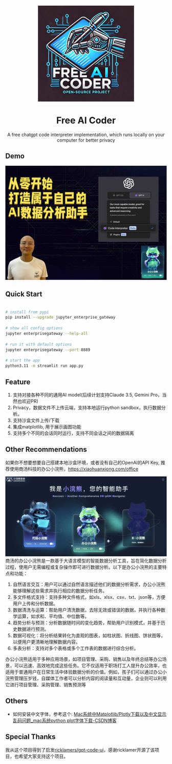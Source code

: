 <div align="center">

<p align="center">
<img width="300px" alt="Fee AI Coder" src="assets/logo.jpg">
</p>

# Free AI Coder

A free chatgpt code interpreter implementation, which runs locally on your computer for better privacy

</div>

## Demo

[![从零开始 打造自己的AI数据分析助手](assets/demo.jpg)](https://www.bilibili.com/video/BV1s5FXe5EFg/?share_source=copy_web&vd_source=981c39eaab5e0c91fb090a05f55c2d4a)

## Quick Start

```bash

# install from pypi
pip install --upgrade jupyter_enterprise_gateway

# show all config options
jupyter enterprisegateway --help-all

# run it with default options
jupyter enterprisegateway --port 8889

# start the app
python3.11 -m streamlit run app.py
```

## Feature

1. 支持对接各种不同的通用AI model(后续计划支持Claude 3.5, Gemini Pro，当然也欢迎PR)
2. Privacy，数据文件不上传云端，支持本地运行python sandbox，执行数据分析。
3. 支持沙盒文件上传/下载
4. 集成matplotlib, 用于展示画图功能
5. 支持多个不同的会话同时运行，支持不同会话之间的数据隔离

## Other Recommendations

如果你不想要想要自己搭建本地沙盒环境，或者没有自己的OpenAI的API Key, 推荐使用商汤科技的办公小浣熊，https://xiaohuanxiong.com/office

![](assets/raccoon.jpg)
商汤的办公小浣熊是一款基于大语言模型的智能数据分析工具，旨在简化数据分析过程，使用户无需编程或复杂操作即可进行数据分析。以下是办公小浣熊的主要特点和功能：

1. 自然语言交互：用户可以通过自然语言描述他们的数据分析需求，办公小浣熊能够理解这些需求并执行相应的数据分析任务。
2. 多文件格式支持：支持多种文件格式，如xls、xlsx、csv、txt、json等，方便用户上传和分析数据。
3. 数据清洗与运算：帮助用户清洗数据，去除无效或错误的数据，并执行各种数学运算，如求和、平均值、中位数等。
4. 趋势分析与预测：分析数据随时间的变化趋势，帮助用户识别模式，并基于历史数据进行预测。
5. 数据可视化：将分析结果转化为直观的图表，如柱状图、折线图、饼状图等，以便用户更清晰地理解数据内容。
6. 多表分析：支持对多个表格或多个工作表的数据进行综合分析。

办公小浣熊适用于多种应用场景，如项目管理、采购、销售以及年终总结等办公场景，可以迅速、高效地完成这些任务。它不仅适用于职场打工人提升办公效率，也适用于普通用户在日常生活中体验数据分析的价值。例如，孩子们可以通过办公小浣熊管理压岁钱，自媒体工作者可以分析内容的阅读量和互动量，企业则可以利用它进行项目管理、采购管理、销售预测等


## Others

- 如何安装中文字体，参考这个: [Mac系统中Matplotlib/Plotly下载以及中文显示乱码问题_mac系统python plot字体下载-CSDN博客](https://blog.csdn.net/weixin_47751174/article/details/123965843)

## Special Thanks

我从这个项目得到了启发[ricklamers/gpt-code-ui](https://github.com/ricklamers/gpt-code-ui)，感谢ricklamer开源了该项目，也希望大家支持这个项目。
